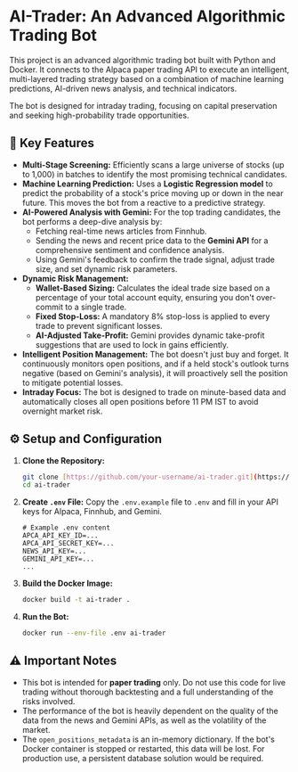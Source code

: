 # AI-Trader: An Advanced Algorithmic Trading Bot

This project is an advanced algorithmic trading bot built with Python and Docker. It connects to the Alpaca paper trading API to execute an intelligent, multi-layered trading strategy based on a combination of machine learning predictions, AI-driven news analysis, and technical indicators.

The bot is designed for intraday trading, focusing on capital preservation and seeking high-probability trade opportunities.

## 🚀 Key Features

* **Multi-Stage Screening:** Efficiently scans a large universe of stocks (up to 1,000) in batches to identify the most promising technical candidates.
* **Machine Learning Prediction:** Uses a **Logistic Regression model** to predict the probability of a stock's price moving up or down in the near future. This moves the bot from a reactive to a predictive strategy.
* **AI-Powered Analysis with Gemini:** For the top trading candidates, the bot performs a deep-dive analysis by:
    * Fetching real-time news articles from Finnhub.
    * Sending the news and recent price data to the **Gemini API** for a comprehensive sentiment and confidence analysis.
    * Using Gemini's feedback to confirm the trade signal, adjust trade size, and set dynamic risk parameters.
* **Dynamic Risk Management:**
    * **Wallet-Based Sizing:** Calculates the ideal trade size based on a percentage of your total account equity, ensuring you don't over-commit to a single trade.
    * **Fixed Stop-Loss:** A mandatory 8% stop-loss is applied to every trade to prevent significant losses.
    * **AI-Adjusted Take-Profit:** Gemini provides dynamic take-profit suggestions that are used to lock in gains efficiently.
* **Intelligent Position Management:** The bot doesn't just buy and forget. It continuously monitors open positions, and if a held stock's outlook turns negative (based on Gemini's analysis), it will proactively sell the position to mitigate potential losses.
* **Intraday Focus:** The bot is designed to trade on minute-based data and automatically closes all open positions before 11 PM IST to avoid overnight market risk.

## ⚙️ Setup and Configuration

1.  **Clone the Repository:**
    ```bash
    git clone [https://github.com/your-username/ai-trader.git](https://github.com/your-username/ai-trader.git)
    cd ai-trader
    ```

2.  **Create `.env` File:**
    Copy the `.env.example` file to `.env` and fill in your API keys for Alpaca, Finnhub, and Gemini.

    ```
    # Example .env content
    APCA_API_KEY_ID=...
    APCA_API_SECRET_KEY=...
    NEWS_API_KEY=...
    GEMINI_API_KEY=...
    ...
    ```

3.  **Build the Docker Image:**
    ```bash
    docker build -t ai-trader .
    ```

4.  **Run the Bot:**
    ```bash
    docker run --env-file .env ai-trader
    ```

## ⚠️ Important Notes

* This bot is intended for **paper trading** only. Do not use this code for live trading without thorough backtesting and a full understanding of the risks involved.
* The performance of the bot is heavily dependent on the quality of the data from the news and Gemini APIs, as well as the volatility of the market.
* The `open_positions_metadata` is an in-memory dictionary. If the bot's Docker container is stopped or restarted, this data will be lost. For production use, a persistent database solution would be required.